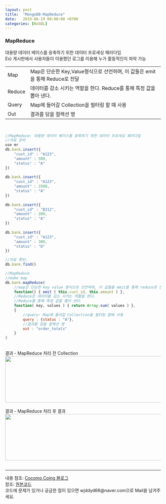 ```yaml
---
layout: post
title:  "MongoDB-MapReduce"
date:   2019-06-19 08:00:00 +0700
categories: [NoSQL]
---
```


###  MapReduce
대용량 데이터 베이스를 응축하기 위한 데이터 프로세싱 패러다임  
Ex) 게시판에서 사용자들이 이용했던 로그를 이용해 누가 활동적인지 파악 가능  

<link rel = "stylesheet" href ="/static/css/bootstrap.min.css">

<table class="table">
	<tbody>
	<tr>
		<td>Map</td><td>Map은 단순한 Key,Value형식으로 선언하며, 이 값들은 emit을 통해 Reduce로 전달</td>
	</tr>
	<tr>
		<td>Reduce</td><td>데이터를 감소 시키는 역할을 한다. Reduce를 통해 특정 값을 뽑아 낸다.</td>
	</tr>
		<tr>
		<td>Query</td><td>Map에 들어갈 Collection을 필터링 할 때 사용</td>
	</tr>
		<tr>
		<td>Out</td><td>결과를 담을 컬랙션 명</td>
	</tr>
	</tbody>
</table>
<br>

```js
//MapReduce: 대용량 데이터 베이스를 응축하기 위한 데이터 프로세싱 패러다임
//자료 준비
use mr
db.bank.insert({
    "cust_id" : "A123",
    "amount" : 500,
    "status" : "A"
})
 
db.bank.insert({
    "cust_id" : "A123",
    "amount" : 2500,
    "status" : "A"
})
 
db.bank.insert({
    "cust_id" : "B212",
    "amount" : 200,
    "status" : "A"
})
 
db.bank.insert({
    "cust_id" : "A123",
    "amount" : 300,
    "status" : "D"
})

//자료 확인:
db.bank.find()

//MapReduce
//make map
db.bank.mapReduce(
    //map은 단순한 key value 형식으로 선언하며, 이 값들을 emit을 통해 reduce로 전달한다.
    function() { emit ( this.cust_id, this.amount ) },
    //Reduce은 데이터를 감소 시키는 역활을 한다.
    //Reduce를 통해 특정 값을 뽑아 낸다.
    function( key, values ) { return Array.sum( values ) },
    {
        //query: Map에 들어갈 Collection을 필터링 할때 사용
        query : {status : "A"},
        //결과를 담을 컬랙션 명
        out : "order_totals"
    }
)
```
<br>
결과 - MapReduce 처리 전 Collection
<div><img src="https://raw.githubusercontent.com/wjddyd66/wjddyd66.github.io/master/static/img/NoSQL/MapReduce1.PNG" height="150" width="600" /></div>
<br>
결과 - MapReduce 처리 후 결과
<div><img src="https://raw.githubusercontent.com/wjddyd66/wjddyd66.github.io/master/static/img/NoSQL/MapReduce2.PNG" height="150" width="600" /></div>
<br>

<hr>
내용 참조: <a href="https://cocomo.tistory.com/361?category=686190">Cocomo Coing 블로그</a><br>
참조: <a href="https://github.com/wjddyd66/NoSQL/tree/master/MapReduce">원본코드</a><br>
코드에 문제가 있거나 궁금한 점이 있으면 wjddyd66@naver.com으로  Mail을 남겨주세요.